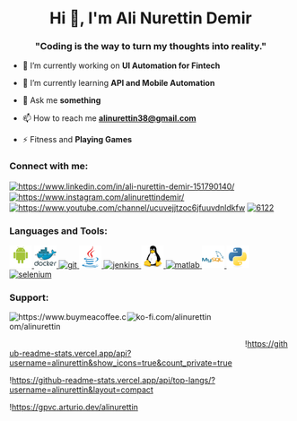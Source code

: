 <h1 align="center">Hi 👋, I'm Ali Nurettin Demir</h1>
<h3 align="center">"Coding is the way to turn my thoughts into reality."</h3>

- 🔭 I’m currently working on **UI Automation for Fintech**

- 🌱 I’m currently learning **API and Mobile Automation**

- 💬 Ask me **something**

- 📫 How to reach me **alinurettin38@gmail.com**

- ⚡ Fitness and **Playing Games**

<h3 align="left">Connect with me:</h3>
<p align="left">
<a href="https://www.linkedin.com/in/ali-nurettin-demir-151790140/" target="blank"><img align="center" src="https://raw.githubusercontent.com/rahuldkjain/github-profile-readme-generator/master/src/images/icons/Social/linked-in-alt.svg" alt="https://www.linkedin.com/in/ali-nurettin-demir-151790140/" height="30" width="40" /></a>
<a href="https://www.instagram.com/alinurettindemir/" target="blank"><img align="center" src="https://raw.githubusercontent.com/rahuldkjain/github-profile-readme-generator/master/src/images/icons/Social/instagram.svg" alt="https://www.instagram.com/alinurettindemir/" height="30" width="40" /></a>
<a href="https://www.youtube.com/channel/ucuvejjtzoc6jfuuvdnldkfw" target="blank"><img align="center" src="https://raw.githubusercontent.com/rahuldkjain/github-profile-readme-generator/master/src/images/icons/Social/youtube.svg" alt="https://www.youtube.com/channel/ucuvejjtzoc6jfuuvdnldkfw" height="30" width="40" /></a>
<a href="https://discord.gg/#6122" target="blank"><img align="center" src="https://raw.githubusercontent.com/rahuldkjain/github-profile-readme-generator/master/src/images/icons/Social/discord.svg" alt="6122" height="30" width="40" /></a>
</p>

<h3 align="left">Languages and Tools:</h3>
<p align="left"> <a href="https://developer.android.com" target="_blank" rel="noreferrer"> <img src="https://raw.githubusercontent.com/devicons/devicon/master/icons/android/android-original-wordmark.svg" alt="android" width="40" height="40"/> </a> <a href="https://www.docker.com/" target="_blank" rel="noreferrer"> <img src="https://raw.githubusercontent.com/devicons/devicon/master/icons/docker/docker-original-wordmark.svg" alt="docker" width="40" height="40"/> </a> <a href="https://git-scm.com/" target="_blank" rel="noreferrer"> <img src="https://www.vectorlogo.zone/logos/git-scm/git-scm-icon.svg" alt="git" width="40" height="40"/> </a> <a href="https://www.java.com" target="_blank" rel="noreferrer"> <img src="https://raw.githubusercontent.com/devicons/devicon/master/icons/java/java-original.svg" alt="java" width="40" height="40"/> </a> <a href="https://www.jenkins.io" target="_blank" rel="noreferrer"> <img src="https://www.vectorlogo.zone/logos/jenkins/jenkins-icon.svg" alt="jenkins" width="40" height="40"/> </a> <a href="https://www.linux.org/" target="_blank" rel="noreferrer"> <img src="https://raw.githubusercontent.com/devicons/devicon/master/icons/linux/linux-original.svg" alt="linux" width="40" height="40"/> </a> <a href="https://www.mathworks.com/" target="_blank" rel="noreferrer"> <img src="https://upload.wikimedia.org/wikipedia/commons/2/21/Matlab_Logo.png" alt="matlab" width="40" height="40"/> </a> <a href="https://www.mysql.com/" target="_blank" rel="noreferrer"> <img src="https://raw.githubusercontent.com/devicons/devicon/master/icons/mysql/mysql-original-wordmark.svg" alt="mysql" width="40" height="40"/> </a> <a href="https://www.python.org" target="_blank" rel="noreferrer"> <img src="https://raw.githubusercontent.com/devicons/devicon/master/icons/python/python-original.svg" alt="python" width="40" height="40"/> </a> <a href="https://www.selenium.dev" target="_blank" rel="noreferrer"> <img src="https://raw.githubusercontent.com/detain/svg-logos/780f25886640cef088af994181646db2f6b1a3f8/svg/selenium-logo.svg" alt="selenium" width="40" height="40"/> </a> </p>

<h3 align="left">Support:</h3>
<p><a href="https://www.buymeacoffee.com/https://www.buymeacoffee.com/alinurettin"> <img align="left" src="https://cdn.buymeacoffee.com/buttons/v2/default-yellow.png" height="50" width="210" alt="https://www.buymeacoffee.com/alinurettin" /></a><a href="https://ko-fi.com/ko-fi.com/alinurettin"> <img align="left" src="https://cdn.ko-fi.com/cdn/kofi3.png?v=3" height="50" width="210" alt="ko-fi.com/alinurettin" /></a></p><br><br>


!https://github-readme-stats.vercel.app/api?username=alinurettin&show_icons=true&count_private=true

!https://github-readme-stats.vercel.app/api/top-langs/?username=alinurettin&layout=compact

!https://gpvc.arturio.dev/alinurettin
